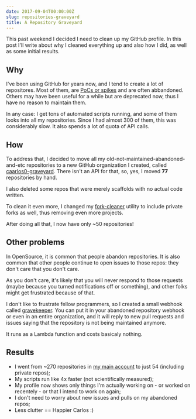 ```yaml
---
date: 2017-09-04T00:00:00Z
slug: repositories-graveyard
title: A Repository Graveyard
---
```


This past weekend I decided I need to clean up my GitHub profile. In this post
I'll write about why I cleaned everything up and also how I did, as well as
some initial results.

<!--more-->

## Why

I've been using GitHub for years now, and I tend to create a lot of
repositores. Most of them, are
[PoCs or spikes](https://medium.com/production-ready/theres-nothing-like-a-good-spike-4a575686a7c5)
and are often abbandoned. Others may have been useful for a while but are
deprecated now, thus I have no reason to maintain them.

In any case: I get tons of automated scripts running, and some of them looks
into all my repositories. Since I had almost 300 of them, this was considerably
slow. It also spends a lot of quota of API calls.

## How

To address that, I decided to move all my old-not-maintained-abandoned-and-etc
repositories to a new GitHub organization I created, called
[caarlos0-graveyard](https://github.com/caarlos0-graveyard).
There isn't an API for that, so, yes, I moved **77** repositories by hand.

I also deleted some repos that were merely scaffolds with no actual code
written.

To clean it even more, I changed my
[fork-cleaner](https://github.com/caarlos0/fork-cleaner)
utility to include private forks as well, thus removing even more projects.

After doing all that, I now have only ~50 repositories!

## Other problems

In OpenSource, it is common that people abandon repositories. It is also
common that other people continue to open issues to those repos: they
don't care that you don't care.

As you don't care, it's likely that you will never respond to those requests
(maybe because you turned notifications off or something), and other folks
might get frustrated because of that.

I don't like to frustrate fellow programmers, so I created a small webhook
called [gravekeeper](https://github.com/caarlos0/gravekeeper). You can put
it in your abandoned repository webhook or even in an entire organization,
and it will reply to new pull requests and issues saying that the repository
is not being maintained anymore.

It runs as a Lambda function and costs basicaly nothing.

## Results

- I went from ~270 repositories in
  [my main account](https://github.com/caarlos0) to just 54
  (including private repos);
- My scripts run like 4x faster (not scientifically measured);
- My profile now shows only things I'm actually working on - or worked on
  recentely - or that I intend to work on again;
- I don't need to worry about new issues and pulls on my abandoned repos;
- Less clutter == Happier Carlos :)
